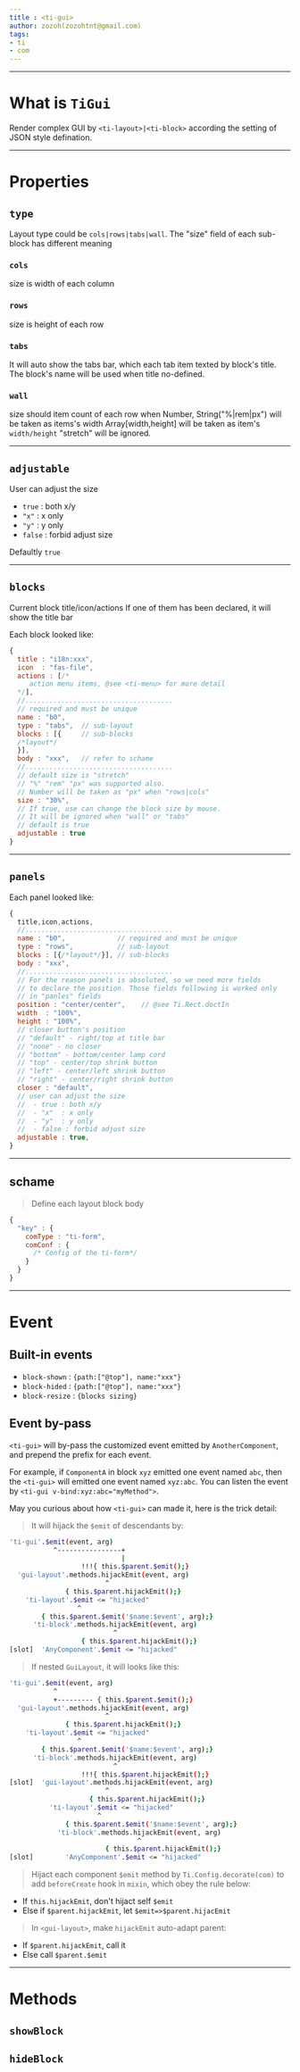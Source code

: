 ```yaml
---
title : <ti-gui>
author: zozoh(zozohtnt@gmail.com)
tags:
- ti
- com
---
```


-------------------------------------------------
# What is `TiGui`

Render complex GUI by `<ti-layout>|<ti-block>` according the setting of
JSON style defination.



-------------------------------------------------
# Properties

## `type`

Layout type could be `cols|rows|tabs|wall`.
The "size" field of each sub-block has different meaning

### `cols`

size is width of each column

### `rows`

size is height of each row

###  `tabs`

It will auto show the tabs bar, which each tab item texted by block's title.
The block's name will be used when title no-defined.

### `wall`

size should item count of each row when Number,
String("%|rem|px") will be taken as items's width
Array[width,height] will be taken as item's  `width/height`
"stretch" will be ignored.

-------------------------------------------------
## `adjustable`

User can adjust the size
 - `true` : both x/y
 - `"x"`  : x only
 - `"y"`  : y only
 - `false` : forbid adjust size

Defaultly `true`

-------------------------------------------------
## `blocks`

Current block title/icon/actions
If one of them has been declared, it will show the title bar

Each block looked like:

```js
{
  title : "i18n:xxx",
  icon  : "fas-file",
  actions : [/*
 	 action menu items, @see <ti-menu> for more detail
  */],
  //.....................................
  // required and must be unique
  name : "b0",
  type : "tabs",  // sub-layout
  blocks : [{     // sub-blocks
  /*layout*/
  }],
  body : "xxx",   // refer to schame
  //.....................................
  // default size is "stretch"
  // "%" "rem" "px" was supported also.
  // Number will be taken as "px" when "rows|cols"
  size : "30%",
  // If true, use can change the block size by mouse.
  // It will be ignored when "wall" or "tabs"
  // default is true
  adjustable : true
}
```

-------------------------------------------------
## `panels`

Each panel looked like:

```js
{
  title,icon,actions,
  //.....................................
  name : "b0",             // required and must be unique
  type : "rows",           // sub-layout
  blocks : [{/*layout*/}], // sub-blocks
  body : "xxx",
  //.....................................
  // For the reason panels is absoluted, so we need more fields
  // to declare the position. Those fields following is worked only
  // in "panles" fields
  position : "center/center",    // @see Ti.Rect.doctIn
  width  : "100%",
  height : "100%",
  // closer button's position
  // "default" - right/top at title bar
  // "none" - no closer
  // "bottom" - bottom/center lamp cord
  // "top" - center/top shrink button 
  // "left" - center/left shrink button 
  // "right" - center/right shrink button 
  closer : "default",
  // user can adjust the size
  //  - true : both x/y
  //  - "x"  : x only
  //  - "y"  : y only
  //  - false : forbid adjust size
  adjustable : true,
}
```

-------------------------------------------------
## schame

> Define each layout block body

```js
{
  "key" : {
    comType : "ti-form",
    comConf : {
      /* Config of the ti-form*/
    }
  }
}
```



-------------------------------------------------
# Event

## Built-in events

- `block-shown` : `{path:["@top"], name:"xxx"}`
- `block-hided` : `{path:["@top"], name:"xxx"}`
- `block-resize` : `{blocks sizing}`

## Event by-pass

`<ti-gui>` will by-pass the customized event emitted 
by `AnotherComponent`, and prepend the prefix for each event.

For example, if `ComponentA` in block `xyz` emitted one event named `abc`,
then the `<ti-gui>` will emitted one event named `xyz:abc`. You can
listen the event by `<ti-gui v-bind:xyz:abc="myMethod">`.

May you curious about how `<ti-gui>` can made it, here is the trick detail:

> It will hijack the `$emit` of descendants by:

```bash
'ti-gui'.$emit(event, arg)
           ^----------------+
                            |
                  !!!{ this.$parent.$emit();}
  'gui-layout'.methods.hijackEmit(event, arg)
                        ^
              { this.$parent.hijackEmit();}
    'ti-layout'.$emit <= "hijacked"
                 ^
        { this.$parent.$emit('$name:$event', arg);}
      'ti-block'.methods.hijackEmit(event, arg)
                          ^
                  { this.$parent.hijackEmit();}
[slot]  'AnyComponent'.$emit <= "hijacked"
```

> If nested `GuiLayout`, it will looks like this:

```bash
'ti-gui'.$emit(event, arg)
           ^
           +--------- { this.$parent.$emit();}
  'gui-layout'.methods.hijackEmit(event, arg)
                        ^
              { this.$parent.hijackEmit();}
    'ti-layout'.$emit <= "hijacked"
                 ^
        { this.$parent.$emit('$name:$event', arg);}
      'ti-block'.methods.hijackEmit(event, arg)
                          ^
                  !!!{ this.$parent.hijackEmit();}
[slot]  'gui-layout'.methods.hijackEmit(event, arg)
                        ^
                    { this.$parent.hijackEmit();}
          'ti-layout'.$emit <= "hijacked"
                      ^
              { this.$parent.$emit('$name:$event', arg);}
            'ti-block'.methods.hijackEmit(event, arg)
                                ^
                        { this.$parent.hijackEmit();}
[slot]        'AnyComponent'.$emit <= "hijacked"
```

> Hijact each component `$emit` method by `Ti.Config.decorate(com)`
> to add `beforeCreate` hook in `mixin`, which obey the rule below:

- If `this.hijackEmit`, don't hijact self `$emit`
- Else if `$parent.hijackEmit`, let `$emit=>$parent.hijacEmit`

> In `<gui-layout>`, make `hijackEmit` auto-adapt parent:

- If `$parent.hijackEmit`, call it
- Else call `$parent.$emit`

-------------------------------------------------
# Methods

## `showBlock`

## `hideBlock`